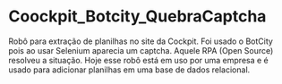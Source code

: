 # Coockpit_Botcity_QuebraCaptcha
Robô para extração de planilhas no site da Cockpit. Foi usado o BotCity pois ao usar Selenium aparecia um captcha. Aquele RPA (Open Source) resolveu a situação. Hoje esse robô está em uso por uma empresa e é usado para adicionar planilhas em uma base de dados relacional.
